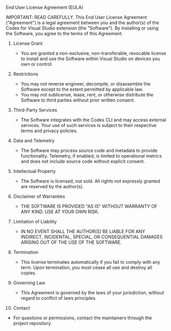 End User License Agreement (EULA)

IMPORTANT: READ CAREFULLY. This End User License Agreement ("Agreement") is a legal agreement between you and the author(s) of the Codex for Visual Studio extension (the "Software"). By installing or using the Software, you agree to the terms of this Agreement.

1. License Grant
   - You are granted a non-exclusive, non-transferable, revocable license to install and use the Software within Visual Studio on devices you own or control.

2. Restrictions
   - You may not reverse engineer, decompile, or disassemble the Software except to the extent permitted by applicable law.
   - You may not sublicense, lease, rent, or otherwise distribute the Software to third parties without prior written consent.

3. Third-Party Services
   - The Software integrates with the Codex CLI and may access external services. Your use of such services is subject to their respective terms and privacy policies.

4. Data and Telemetry
   - The Software may process source code and metadata to provide functionality. Telemetry, if enabled, is limited to operational metrics and does not include source code without explicit consent.

5. Intellectual Property
   - The Software is licensed, not sold. All rights not expressly granted are reserved by the author(s).

6. Disclaimer of Warranties
   - THE SOFTWARE IS PROVIDED "AS IS" WITHOUT WARRANTY OF ANY KIND. USE AT YOUR OWN RISK.

7. Limitation of Liability
   - IN NO EVENT SHALL THE AUTHOR(S) BE LIABLE FOR ANY INDIRECT, INCIDENTAL, SPECIAL, OR CONSEQUENTIAL DAMAGES ARISING OUT OF THE USE OF THE SOFTWARE.

8. Termination
   - This license terminates automatically if you fail to comply with any term. Upon termination, you must cease all use and destroy all copies.

9. Governing Law
   - This Agreement is governed by the laws of your jurisdiction, without regard to conflict of laws principles.

10. Contact
   - For questions or permissions, contact the maintainers through the project repository.

